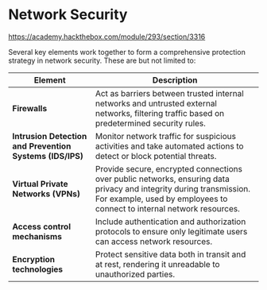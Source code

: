 # Network Security
https://academy.hackthebox.com/module/293/section/3316

Several key elements work together to form a comprehensive protection strategy in network security. These are but not limited to:

| Element | Description |
| ------- | ----------- |
| **Firewalls** |	Act as barriers between trusted internal networks and untrusted external networks, filtering traffic based on predetermined security rules. |
| **Intrusion Detection and Prevention Systems (IDS/IPS)**	 | Monitor network traffic for suspicious activities and take automated actions to detect or block potential threats. |
| **Virtual Private Networks (VPNs)** |	Provide secure, encrypted connections over public networks, ensuring data privacy and integrity during transmission. For example, used by employees to connect to internal network resources. |
| **Access control mechanisms** | Include authentication and authorization protocols to ensure only legitimate users can access network resources. |
| **Encryption technologies** | Protect sensitive data both in transit and at rest, rendering it unreadable to unauthorized parties. |
